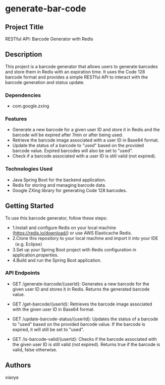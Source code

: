 # generate-bar-code

## Project Title
RESTful API: Barcode Generator with Redis

## Description
This project is a barcode generator that allows users to generate barcodes and store them in Redis with an expiration time. 
It uses the Code 128 barcode format and provides a simple RESTful API to interact with the barcode generation and status update.

### Dependencies

* com.google.zxing

### Features
* Generate a new barcode for a given user ID and store it in Redis and the barcode will be expired after 7min or after being used.
* Retrieve the barcode image associated with a user ID in Base64 format.
* Update the status of a barcode to "used" based on the provided barcode value. Expired barcodes will also be set to "used".
* Check if a barcode associated with a user ID is still valid (not expired).

### Technologies Used
* Java Spring Boot for the backend application.
* Redis for storing and managing barcode data.
* Google ZXing library for generating Code 128 barcodes.

## Getting Started
To use this barcode generator, follow these steps:

* 1.Install and configure Redis on your local machine (https://redis.io/download/) or use AWS Elasticache Redis.
* 2.Clone this repository to your local machine and import it into your IDE（e.g. Eclipse）
* 3.Set up your Spring Boot project with Redis configuration in application.properties.
* 4.Build and run the Spring Boot application.


### API Endpoints
* GET /generate-barcode/{userId}: Generates a new barcode for the given user ID and stores it in Redis. Returns the generated barcode value.

* GET /get-barcode/{userId}: Retrieves the barcode image associated with the given user ID in Base64 format.

* GET /update-barcode-status/{userId}: Updates the status of a barcode to "used" based on the provided barcode value. If the barcode is expired, it will still be set to "used".

* GET /is-barcode-valid/{userId}: Checks if the barcode associated with the given user ID is still valid (not expired). Returns true if the barcode is valid, false otherwise.


## Authors
xiaoya

